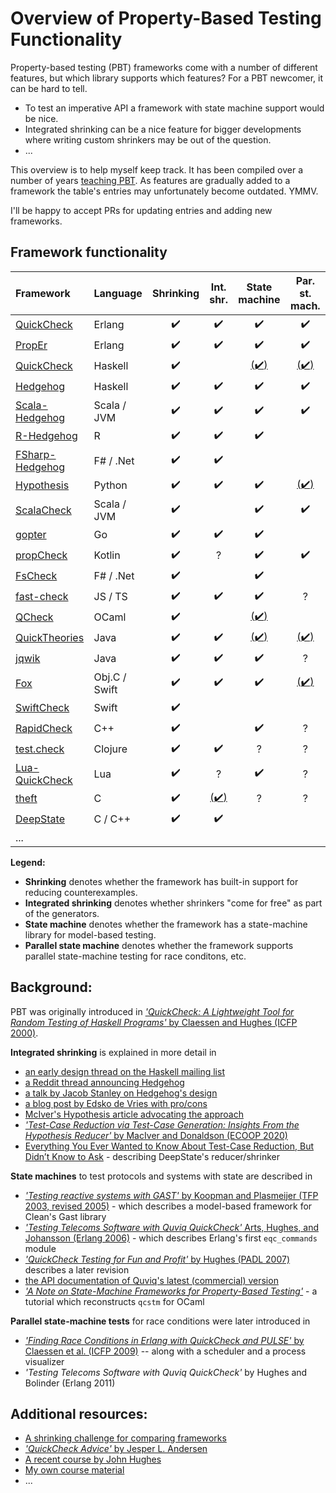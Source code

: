 Overview of Property-Based Testing Functionality
================================================

Property-based testing (PBT) frameworks come with a number of
different features, but which library supports which features?
For a PBT newcomer, it can be hard to tell.
- To test an imperative API a framework with state machine support would be nice.
- Integrated shrinking can be a nice feature for bigger developments
  where writing custom shrinkers may be out of the question.
- ...

This overview is to help myself keep track. It has been compiled over a number of years
[teaching PBT](https://janmidtgaard.dk/quickcheck/). As features are gradually added to
a framework the table's entries may unfortunately become outdated. YMMV.

I'll be happy to accept PRs for updating entries and adding new frameworks.


Framework functionality
-----------------------

| Framework                                                         | Language      | Shrinking          | Int. shr.          | State machine    | Par. st. mach. |
|:------------------------------------------------------------------|:--------------|:------------------:|:------------------:|:----------------:|:--------------:|
| [QuickCheck](http://www.quviq.com/products/erlang-quickcheck/)    | Erlang        | :heavy_check_mark: | :heavy_check_mark: | :heavy_check_mark: | :heavy_check_mark: |
| [PropEr](https://github.com/proper-testing/proper)                | Erlang        | :heavy_check_mark: | :heavy_check_mark: | :heavy_check_mark: | :heavy_check_mark: |
| [QuickCheck](https://github.com/nick8325/quickcheck)              | Haskell       | :heavy_check_mark: |                    | [(:heavy_check_mark:)](https://github.com/advancedtelematic/quickcheck-state-machine) | [(:heavy_check_mark:)](https://github.com/advancedtelematic/quickcheck-state-machine) |
| [Hedgehog](https://github.com/hedgehogqa/haskell-hedgehog)        | Haskell       | :heavy_check_mark: | :heavy_check_mark: | :heavy_check_mark: | :heavy_check_mark: |
| [Scala-Hedgehog](https://github.com/hedgehogqa/scala-hedgehog)    | Scala / JVM   | :heavy_check_mark: | :heavy_check_mark: | :heavy_check_mark: | :heavy_check_mark: |
| [R-Hedgehog](https://github.com/hedgehogqa/r-hedgehog)            | R             | :heavy_check_mark: | :heavy_check_mark: | :heavy_check_mark: |                    |
| [FSharp-Hedgehog](https://github.com/hedgehogqa/fsharp-hedgehog)  | F# / .Net     | :heavy_check_mark: | :heavy_check_mark: |                    |                    |
| [Hypothesis](https://github.com/HypothesisWorks/hypothesis)       | Python        | :heavy_check_mark: | :heavy_check_mark: | :heavy_check_mark: | [(:heavy_check_mark:)](https://pypi.org/project/hypothesis-trio/) |
| [ScalaCheck](https://github.com/typelevel/scalacheck)             | Scala / JVM   | :heavy_check_mark: |                    | :heavy_check_mark: | :heavy_check_mark: |
| [gopter](https://github.com/leanovate/gopter)                     | Go            | :heavy_check_mark: | :heavy_check_mark: | :heavy_check_mark: |                    |
| [propCheck](https://github.com/1Jajen1/propCheck)	            | Kotlin  	    | :heavy_check_mark: | ?	 	      | :heavy_check_mark: | :heavy_check_mark: |
| [FsCheck](https://fscheck.github.io/FsCheck/index.html)           | F# / .Net     | :heavy_check_mark: |                    | :heavy_check_mark: |                    |
| [fast-check](https://github.com/dubzzz/fast-check)                | JS / TS       | :heavy_check_mark: | :heavy_check_mark: | :heavy_check_mark: | ?                  |
| [QCheck](https://github.com/c-cube/qcheck)                        | OCaml         | :heavy_check_mark: |                    | [(:heavy_check_mark:)](https://github.com/jmid/qcstm)         |                |
| [QuickTheories](https://github.com/quicktheories/QuickTheories)   | Java          | :heavy_check_mark: | :heavy_check_mark: | [(:heavy_check_mark:)](https://github.com/quicktheories/QuickTheories/issues/42)         | [(:heavy_check_mark:)](https://github.com/quicktheories/QuickTheories/issues/42)          |
| [jqwik](https://jqwik.net/)                                       | Java          | :heavy_check_mark: | :heavy_check_mark: | :heavy_check_mark: | ?                  |
| [Fox](https://github.com/jeffh/Fox)                               | Obj.C / Swift | :heavy_check_mark: | :heavy_check_mark: | :heavy_check_mark: | [(:heavy_check_mark:)](https://github.com/jeffh/Fox/pull/28)              |
| [SwiftCheck](https://github.com/typelift/SwiftCheck)              | Swift         | :heavy_check_mark: |                    |                    |                    |
| [RapidCheck](https://github.com/emil-e/rapidcheck/)               | C++           | :heavy_check_mark: |                    | :heavy_check_mark: | ?                  |
| [test.check](https://github.com/clojure/test.check)               | Clojure       | :heavy_check_mark: | :heavy_check_mark: | ?                  | ?                  |
| [Lua-QuickCheck](https://github.com/luc-tielen/lua-quickcheck)    | Lua           | :heavy_check_mark: | ?                  | :heavy_check_mark: | ?                  |
| [theft](https://github.com/silentbicycle/theft)                   | C             | :heavy_check_mark: | [(:heavy_check_mark:)](https://github.com/silentbicycle/theft/blob/master/doc/shrinking.md#auto-shrinking)   | ?                  | ?                  |
| [DeepState](https://github.com/trailofbits/deepstate)             | C / C++       | :heavy_check_mark: | :heavy_check_mark: |                    |                    |
| ... 

**Legend:**
 - **Shrinking** denotes whether the framework has built-in support for reducing counterexamples.
 - **Integrated shrinking** denotes whether shrinkers "come for free" as part of the generators.
 - **State machine** denotes whether the framework has a state-machine library for model-based testing.
 - **Parallel state machine** denotes whether the framework supports parallel state-machine testing for race conditons, etc.



Background:
-----------

PBT was originally introduced in [*'QuickCheck: A Lightweight Tool for Random Testing of Haskell Programs'* by Claessen and Hughes (ICFP 2000)](http://www.eecs.northwestern.edu/%7Erobby/courses/395-495-2009-fall/quick.pdf).


**Integrated shrinking** is explained in more detail in
 - [an early design thread on the Haskell mailing list](https://mail.haskell.org/pipermail/libraries/2013-November/021674.html)
 - [a Reddit thread announcing Hedgehog](https://www.reddit.com/r/haskell/comments/646k3d/ann_hedgehog_property_testing/)
 - [a talk by Jacob Stanley on Hedgehog's design](https://www.youtube.com/watch?v=AIv_9T0xKEo)
 - [a blog post by Edsko de Vries with pro/cons](https://www.well-typed.com/blog/2019/05/integrated-shrinking/)
 - [McIver's Hypothesis article advocating the approach](https://hypothesis.works/articles/integrated-shrinking/)
 - [*'Test-Case Reduction via Test-Case Generation: Insights From the Hypothesis Reducer'* by MacIver and Donaldson (ECOOP 2020)](https://www.doc.ic.ac.uk/~afd/homepages/papers/pdfs/2020/ECOOP_Hypothesis.pdf)
 - [Everything You Ever Wanted to Know About Test-Case Reduction, But Didn’t Know to Ask](https://blog.trailofbits.com/2019/11/11/test-case-reduction/) - describing DeepState's reducer/shrinker


**State machines** to test protocols and systems with state are described in
 - [*'Testing reactive systems with GAST'* by Koopman and Plasmeijer (TFP 2003, revised 2005)](https://repository.ubn.ru.nl/bitstream/handle/2066/60573/60573.pdf?sequence=1) - which describes a model-based framework for Clean's Gast library
 - [*'Testing Telecoms Software with Quviq QuickCheck'* Arts, Hughes, and Johansson (Erlang 2006)](http://citeseerx.ist.psu.edu/viewdoc/download?doi=10.1.1.148.6554&rep=rep1&type=pdf) - which describes Erlang's first `eqc_commands` module
 - [*'QuickCheck Testing for Fun and Profit'* by Hughes (PADL 2007)](https://people.inf.elte.hu/center/fulltext.pdf)  describes a later revision 
 - [the API documentation of Quviq's latest (commercial) version](http://quviq.com/documentation/eqc/)
 - [*'A Note on State-Machine Frameworks for Property-Based Testing'*](https://janmidtgaard.dk/quickcheck/stmnote.pdf) - a tutorial which reconstructs `qcstm` for OCaml


**Parallel state-machine tests** for race conditions were later introduced in
 - [*'Finding Race Conditions in Erlang with QuickCheck and PULSE'* by Claessen et al. (ICFP 2009)](https://smallbone.se/papers/finding-race-conditions.pdf) -- along with a scheduler and a process visualizer
 - *'Testing Telecoms Software with Quviq QuickCheck'* by Hughes and Bolinder (Erlang 2011)
   

Additional resources:
---------------------
 - [A shrinking challenge for comparing frameworks](https://github.com/jlink/shrinking-challenge)
 - [*'QuickCheck Advice'* by Jesper L. Andersen](https://medium.com/@jlouis666/quickcheck-advice-c357efb4e7e6)
 - [A recent course by John Hughes](http://www.cse.chalmers.se/~rjmh/MGS2019/)
 - [My own course material](https://janmidtgaard.dk/quickcheck/)
 - ...
